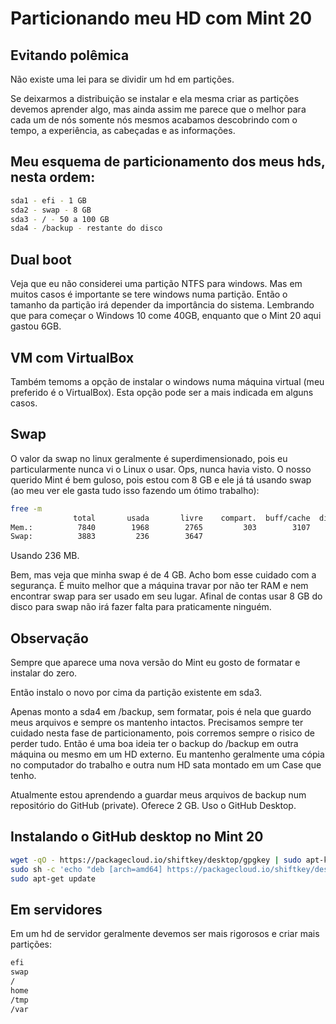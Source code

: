 # Particionando meu HD com Mint 20

## Evitando polêmica

Não existe uma lei para se dividir um hd em partições.

Se deixarmos a distribuição se instalar e ela mesma criar as partições devemos aprender algo, mas ainda assim me parece que o melhor para cada um de nós somente nós mesmos acabamos descobrindo com o tempo, a experiência, as cabeçadas e as informações.

## Meu esquema de particionamento dos meus hds, nesta ordem:

```bash
sda1 - efi - 1 GB
sda2 - swap - 8 GB
sda3 - / - 50 a 100 GB
sda4 - /backup - restante do disco
```
## Dual boot
Veja que eu não considerei uma partição NTFS para windows. Mas em muitos casos é importante se tere windows numa partição. Então o tamanho da partição irá depender da importância do sistema. Lembrando que para começar o Windows 10 come 40GB, enquanto que o Mint 20 aqui gastou 6GB.

## VM com VirtualBox
Também temoms a opção de instalar o windows numa máquina virtual (meu preferido é o VirtualBox). Esta opção pode ser a mais indicada em alguns casos.

## Swap

O valor da swap no linux geralmente é superdimensionado, pois eu particularmente nunca vi o Linux o usar. Ops, nunca havia visto. O nosso querido Mint é bem guloso, pois estou com 8 GB e ele já tá usando swap (ao meu ver ele gasta tudo isso fazendo um ótimo trabalho):

```bash
free -m
              total       usada       livre    compart.  buff/cache  disponível
Mem.:          7840        1968        2765         303        3107        5267
Swap:          3883         236        3647
```

Usando 236 MB.

Bem, mas veja que minha swap é de 4 GB. Acho bom esse cuidado com a segurança. É muito melhor que a máquina travar por não ter RAM e nem encontrar swap para ser usado em seu lugar. Afinal de contas usar 8 GB do disco para swap não irá fazer falta para praticamente ninguém.


## Observação

Sempre que aparece uma nova versão do Mint eu gosto de formatar e instalar do zero.

Então instalo o novo por cima da partição existente em sda3.

Apenas monto a sda4 em /backup, sem formatar, pois é nela que guardo meus arquivos e sempre os mantenho intactos. Precisamos sempre ter cuidado nesta fase de particionamento, pois corremos sempre o risico de perder tudo. Então é uma boa ideia ter o backup do /backup em outra máquina ou mesmo em um HD externo. Eu mantenho geralmente uma cópia no computador do trabalho e outra num HD sata montado em um Case que tenho.

Atualmente estou aprendendo a guardar meus arquivos de backup num repositório do GitHub (private). Oferece 2 GB. Uso o GitHub Desktop.

## Instalando o GitHub desktop no Mint 20
```bash
wget -qO - https://packagecloud.io/shiftkey/desktop/gpgkey | sudo apt-key add -
sudo sh -c 'echo "deb [arch=amd64] https://packagecloud.io/shiftkey/desktop/any/ any main" > /etc/apt/sources.list.d/packagecloud-shiftky-desktop.list'
sudo apt-get update
```

## Em servidores

Em um hd de servidor geralmente devemos ser mais rigorosos e criar mais partições:
```bash
efi
swap
/
home
/tmp
/var
```
